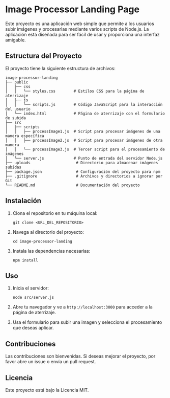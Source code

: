 # Image Processor Landing Page

Este proyecto es una aplicación web simple que permite a los usuarios subir imágenes y procesarlas mediante varios scripts de Node.js. La aplicación está diseñada para ser fácil de usar y proporciona una interfaz amigable.

## Estructura del Proyecto

El proyecto tiene la siguiente estructura de archivos:

```
image-processor-landing
├── public
│   ├── css
│   │   └── styles.css        # Estilos CSS para la página de aterrizaje
│   ├── js
│   │   └── scripts.js        # Código JavaScript para la interacción del usuario
│   └── index.html            # Página de aterrizaje con el formulario de subida
├── src
│   ├── scripts
│   │   ├── processImage1.js  # Script para procesar imágenes de una manera específica
│   │   ├── processImage2.js  # Script para procesar imágenes de otra manera
│   │   └── processImage3.js  # Tercer script para el procesamiento de imágenes
│   └── server.js             # Punto de entrada del servidor Node.js
├── uploads                    # Directorio para almacenar imágenes subidas
├── package.json               # Configuración del proyecto para npm
├── .gitignore                 # Archivos y directorios a ignorar por Git
└── README.md                  # Documentación del proyecto
```

## Instalación

1. Clona el repositorio en tu máquina local:
   ```
   git clone <URL_DEL_REPOSITORIO>
   ```

2. Navega al directorio del proyecto:
   ```
   cd image-processor-landing
   ```

3. Instala las dependencias necesarias:
   ```
   npm install
   ```

## Uso

1. Inicia el servidor:
   ```
   node src/server.js
   ```

2. Abre tu navegador y ve a `http://localhost:3000` para acceder a la página de aterrizaje.

3. Usa el formulario para subir una imagen y selecciona el procesamiento que deseas aplicar.

## Contribuciones

Las contribuciones son bienvenidas. Si deseas mejorar el proyecto, por favor abre un issue o envía un pull request.

## Licencia

Este proyecto está bajo la Licencia MIT.